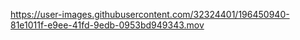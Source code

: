 https://user-images.githubusercontent.com/32324401/196450940-81e1011f-e9ee-41fd-9edb-0953bd949343.mov

